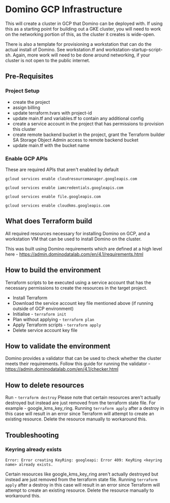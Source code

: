# Domino GCP Infrastructure

This will create a cluster in GCP that Domino can be deployed with. If using this as a starting point for building out a GKE cluster, you will need to work on the networking portion of this, as the cluster it creates is wide-open.

There is also a template for provisioning a workstation that can do the actual install of Domino. See workstation.tf and workstation-startup-script-sh. Again, more work will need to be done around networking, if your cluster is not open to the public internet.

## Pre-Requisites

### Project Setup
- create the project
- assign billing 
- update terraform.tvars with project-id
- update main.tf and variables.tf to contain any additional config
- create a service account in the project that has permissions to provision this cluster
- create remote backend bucket in the project, grant the Terraform builder SA Storage Object Admin access to remote backend bucket
- update main.tf with the bucket name

### Enable GCP APIs

These are required APIs that aren't enabled by default

`gcloud services enable cloudresourcemanager.googleapis.com`

`gcloud services enable iamcredentials.googleapis.com`

`gcloud services enable file.googleapis.com`

`gcloud services enable cloudkms.googleapis.com`

## What does Terraform build

All required resources necessary for installing Domino on GCP, and a 
workstation VM that can be used to install Domino on the cluster.

This was built using Domino requirements which are defined at a high level here - https://admin.dominodatalab.com/en/4.1/requirements.html 

## How to build the environment

Terraform scripts to be executed using a service account that has the necessary permissions to create the resources in the target project.

 - Install Terraform
 - Download the service account key file mentioned above (if running outside of GCP environment)
 - Initialise - `terraform init`
 - Plan without applying - `terraform plan`
 - Apply Terraform scripts - `terraform apply`
 - Delete service account key file

## How to validate the environment 
Domino provides a validator that can be used to check whether the cluster meets their requirements. Follow this guide for running the validator - https://admin.dominodatalab.com/en/4.1/checker.html

## How to delete resources
Run - `terraform destroy`
Please note that certain resources aren't actually destroyed but instead are just removed from the terraform state file. For example - google_kms_key_ring. Running `terraform apply` after a destroy in this case will result in an error since Terraform will attempt to create an existing resource. Delete the resource manually to workaround this.

## Troubleshooting

### Keyring already exists
```Error: Error creating KeyRing: googleapi: Error 409: KeyRing <keyring name> already exists.```

Certain resources like google_kms_key_ring aren't actually destroyed but instead are just removed from the terraform state file. Running `terraform apply` after a destroy in this case will result in an error since Terraform will attempt to create an existing resource. Delete the resource manually to workaround this.